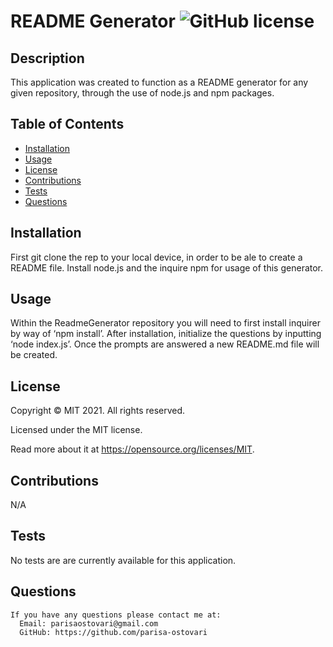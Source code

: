 # README Generator ![GitHub license](https://img.shields.io/badge/license-MIT-blue.svg)

  ## Description
  This application was created to function as a README generator for any given repository, through the use of node.js and npm packages. 

  ## Table of Contents
  - [Installation](#installation)
  - [Usage](#usage)
  - [License](#license)
  - [Contributions](#contributions)
  - [Tests](#tests)
  - [Questions](#questions)

  ## Installation 
  First git clone the rep to your local device, in order to be ale to create a README file. Install node.js and the inquire npm for usage of this generator.

  ## Usage
  Within the ReadmeGenerator repository you will need to first install inquirer by way of ‘npm install’. After installation, initialize the questions by inputting ‘node index.js’. Once the prompts are answered a new README.md file will be created.

  ## License
  Copyright © MIT 2021. All rights reserved.

  Licensed under the MIT license.

  Read more about it at https://opensource.org/licenses/MIT.

  ## Contributions
  N/A

  ## Tests
  No tests are are currently available for this application. 

  ## Questions

    If you have any questions please contact me at:
      Email: parisaostovari@gmail.com
      GitHub: https://github.com/parisa-ostovari
